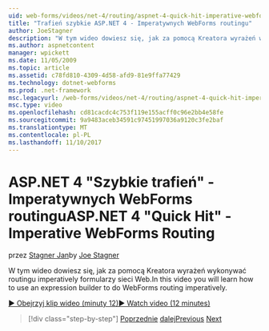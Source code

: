 ```yaml
---
uid: web-forms/videos/net-4/routing/aspnet-4-quick-hit-imperative-webforms-routing
title: "Trafień szybkie ASP.NET 4 - Imperatywnych WebForms routingu"
author: JoeStagner
description: "W tym wideo dowiesz się, jak za pomocą Kreatora wyrażeń wykonywać routingu imperatively formularzy sieci Web."
ms.author: aspnetcontent
manager: wpickett
ms.date: 11/05/2009
ms.topic: article
ms.assetid: c78fd810-4309-4d58-afd9-81e9ffa77429
ms.technology: dotnet-webforms
ms.prod: .net-framework
msc.legacyurl: /web-forms/videos/net-4/routing/aspnet-4-quick-hit-imperative-webforms-routing
msc.type: video
ms.openlocfilehash: cd81cacdc4c753f119e155acff0c96e2bb4e58fe
ms.sourcegitcommit: 9a9483aceb34591c97451997036a9120c3fe2baf
ms.translationtype: MT
ms.contentlocale: pl-PL
ms.lasthandoff: 11/10/2017
---
```

<a name="aspnet-4-quick-hit---imperative-webforms-routing"></a><span data-ttu-id="3cba0-103">ASP.NET 4 "Szybkie trafień" - Imperatywnych WebForms routingu</span><span class="sxs-lookup"><span data-stu-id="3cba0-103">ASP.NET 4 "Quick Hit" - Imperative WebForms Routing</span></span>
====================
<span data-ttu-id="3cba0-104">przez [Stagner Jan](https://github.com/JoeStagner)</span><span class="sxs-lookup"><span data-stu-id="3cba0-104">by [Joe Stagner](https://github.com/JoeStagner)</span></span>

<span data-ttu-id="3cba0-105">W tym wideo dowiesz się, jak za pomocą Kreatora wyrażeń wykonywać routingu imperatively formularzy sieci Web.</span><span class="sxs-lookup"><span data-stu-id="3cba0-105">In this video you will learn how to use an expression builder to do WebForms routing imperatively.</span></span> 

[<span data-ttu-id="3cba0-106">&#9654; Obejrzyj klip wideo (minuty 12)</span><span class="sxs-lookup"><span data-stu-id="3cba0-106">&#9654; Watch video (12 minutes)</span></span>](https://channel9.msdn.com/Blogs/ASP-NET-Site-Videos/aspnet-4-quick-hit-imperative-webforms-routing)

>[!div class="step-by-step"]
<span data-ttu-id="3cba0-107">[Poprzednie](aspnet-4-quick-hit-permanent-redirect.md)
[dalej](aspnet-4-quick-hit-declarative-webforms-routing.md)</span><span class="sxs-lookup"><span data-stu-id="3cba0-107">[Previous](aspnet-4-quick-hit-permanent-redirect.md)
[Next](aspnet-4-quick-hit-declarative-webforms-routing.md)</span></span>
